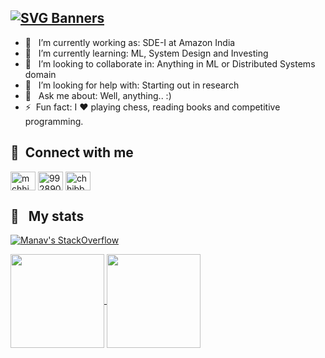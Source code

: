  ## [![SVG Banners](https://svg-banners.vercel.app/api?type=typeWriter&text1=Hi%20there👋,%20this%20is%20Manav%20&width=800&height=75)](https://github.com/mchhibber)

- 🔭 &nbsp; I’m currently working as: SDE-I at Amazon India
- 🌱 &nbsp; I’m currently learning: ML, System Design and Investing
- 👯 &nbsp; I’m looking to collaborate in: Anything in ML or Distributed Systems domain
- 🤔 &nbsp; I’m looking for help with: Starting out in research
- 💬 &nbsp; Ask me about: Well, anything.. :) 
- ⚡ &nbsp;Fun fact: I :heart: playing chess, reading books and competitive programming.



🔗 &nbsp;**Connect with me**
---
<p align="left">
<a href="www.linkedin.com/in/manavchhibber" target="blank"><img align="center" src="https://raw.githubusercontent.com/rahuldkjain/github-profile-readme-generator/master/src/images/icons/Social/linked-in-alt.svg" alt="mchhibber" height="30" width="40" /></a>
<a href="https://stackoverflow.com/users/9928908" target="blank"><img align="center" src="https://raw.githubusercontent.com/rahuldkjain/github-profile-readme-generator/master/src/images/icons/Social/stack-overflow.svg" alt="9928908" height="30" width="40" /></a>
<a href="https://instagram.com/chhibbermanav" target="blank"><img align="center" src="https://raw.githubusercontent.com/rahuldkjain/github-profile-readme-generator/master/src/images/icons/Social/instagram.svg" alt="chhibbermanav" height="30" width="40" /></a>


📝 &nbsp; My stats
---
[![Manav's StackOverflow](https://github-readme-stackoverflow.vercel.app/?userID=9928908&layout=compact)](https://stackoverflow.com/users/9928908)

<a href="https://github.com/mchhibber">
  <img height="150em" align="center" src="https://github-readme-stats.vercel.app/api?username=mchhibber&show_icons=true&count_private=true&include_all_commits=true" />
  <img height="150em" align="center" src="https://github-readme-stats.vercel.app/api/top-langs/?username=mchhibber&layout=compact" />
</a>


<!--
**mchhibber/mchhibber** is a ✨ _special_ ✨ repository because its `README.md` (this file) appears on your GitHub profile.

Here are some ideas to get you started:

- 🔭 I’m currently working on ...
- 🌱 I’m currently learning ...
- 👯 I’m looking to collaborate on ...
- 🤔 I’m looking for help with ...
- 💬 Ask me about ...
- 📫 How to reach me: ...
- 😄 Pronouns: ...
- ⚡ Fun fact: ...
-->
